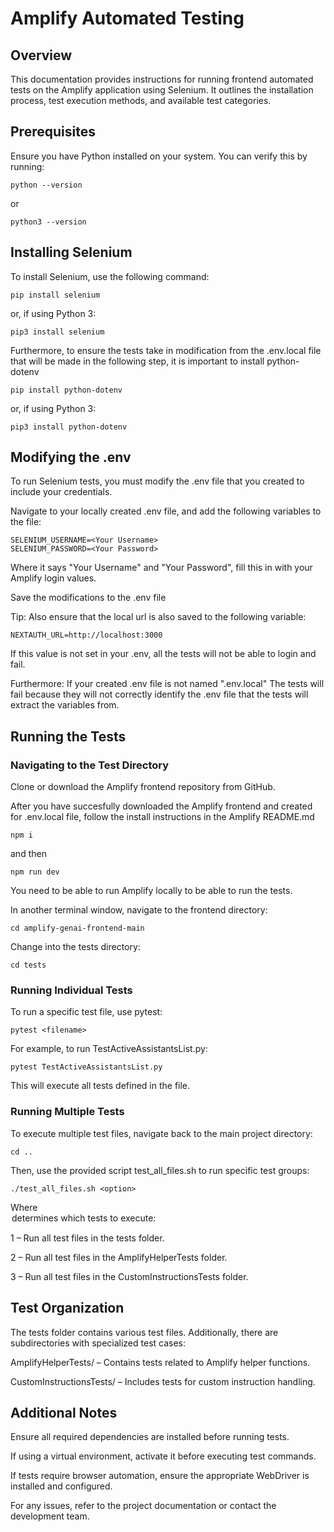 # Amplify Automated Testing

## Overview

This documentation provides instructions for running frontend automated tests on the Amplify application using Selenium. It outlines the installation process, test execution methods, and available test categories.

## Prerequisites

Ensure you have Python installed on your system. You can verify this by running:

```plaintext
python --version
```

or

```plaintext
python3 --version
```

## Installing Selenium

To install Selenium, use the following command:

```plaintext
pip install selenium
```

or, if using Python 3:

```plaintext
pip3 install selenium
```

Furthermore, to ensure the tests take in modification from the .env.local file that will be made in the following
step, it is important to install python-dotenv

```plaintext
pip install python-dotenv
```

or, if using Python 3:

```plaintext
pip3 install python-dotenv
```

## Modifying the .env

To run Selenium tests, you must modify the .env file that you created to include your credentials.

Navigate to your locally created .env file, and add the following variables to the file:

```plaintext
SELENIUM_USERNAME=<Your Username>
SELENIUM_PASSWORD=<Your Password>
```

Where it says "Your Username" and "Your Password", fill this in with your Amplify login values.

Save the modifications to the .env file

Tip: Also ensure that the local url is also saved to the following variable:

```plaintext
NEXTAUTH_URL=http://localhost:3000
```

If this value is not set in your .env, all the tests will not be able to login and fail.

Furthermore: If your created .env file is not named ".env.local" The tests will fail because they will not
correctly identify the .env file that the tests will extract the variables from.

## Running the Tests

### Navigating to the Test Directory

Clone or download the Amplify frontend repository from GitHub.

After you have succesfully downloaded the Amplify frontend and created for .env.local file, 
follow the install instructions in the Amplify README.md

```plaintext
npm i
```
and then

```plaintext
npm run dev
```

You need to be able to run Amplify locally to be able to run the tests.

In another terminal window, navigate to the frontend directory:

```plaintext
cd amplify-genai-frontend-main
```

Change into the tests directory:

```plaintext
cd tests
```

### Running Individual Tests

To run a specific test file, use pytest:

```plaintext
pytest <filename>
```

For example, to run TestActiveAssistantsList.py:

```plaintext
pytest TestActiveAssistantsList.py
```

This will execute all tests defined in the file.

### Running Multiple Tests

To execute multiple test files, navigate back to the main project directory:

```plaintext
cd ..
```

Then, use the provided script test_all_files.sh to run specific test groups:

```plaintext
./test_all_files.sh <option>
```

Where <option> determines which tests to execute:

1 – Run all test files in the tests folder.

2 – Run all test files in the AmplifyHelperTests folder.

3 – Run all test files in the CustomInstructionsTests folder.

## Test Organization

The tests folder contains various test files. Additionally, there are subdirectories with specialized test cases:

AmplifyHelperTests/ – Contains tests related to Amplify helper functions.

CustomInstructionsTests/ – Includes tests for custom instruction handling.

## Additional Notes

Ensure all required dependencies are installed before running tests.

If using a virtual environment, activate it before executing test commands.

If tests require browser automation, ensure the appropriate WebDriver is installed and configured.

For any issues, refer to the project documentation or contact the development team.

